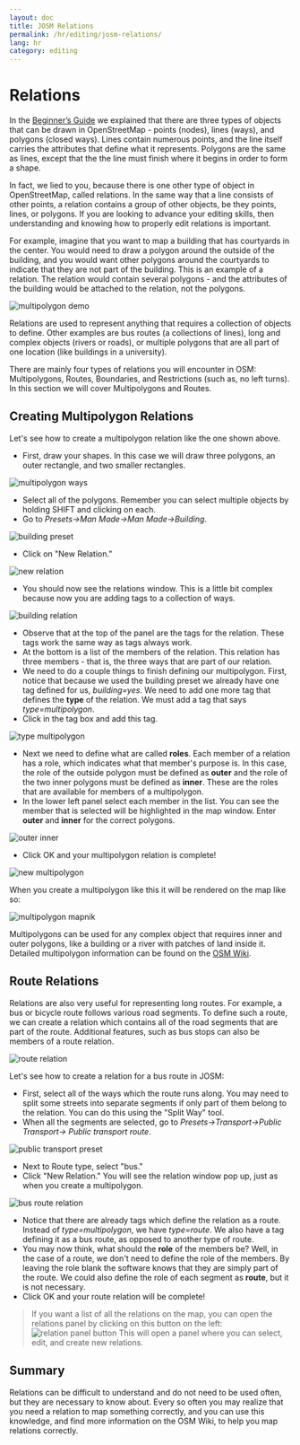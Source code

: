 ```yaml
---
layout: doc
title: JOSM Relations
permalink: /hr/editing/josm-relations/
lang: hr
category: editing
---
```


Relations
==========
In the [Beginner’s Guide](/en/beginner) we explained that there are three
types of objects that can be drawn in OpenStreetMap - points (nodes), lines (ways), and
polygons (closed ways). Lines contain numerous points, and the line itself carries
the attributes that define what it represents.  Polygons are the same as
lines, except that the the line must finish where it begins in order to
form a shape.

In fact, we lied to you, because there is one other type of object in OpenStreetMap,
called relations.  In the same way that a line consists of other
points, a relation contains a group of other objects, be they points,
lines, or polygons.  If you are looking to advance your editing
skills, then understanding and knowing how to properly edit relations is
important.

For example, imagine that you want to map a building that has courtyards
in the center.  You would need to draw a polygon around the outside of
the building, and you would want other polygons around the courtyards
to indicate that they are not part of the building.  This is an example
of a relation.  The relation would contain several polygons - and the
attributes of the building would be attached to the relation, not the
polygons.

![multipolygon demo][]

Relations are used to represent anything that requires a collection of
objects to define.  Other examples are bus routes (a collections of
lines), long and complex objects (rivers or roads), or multiple polygons
that are all part of one location (like buildings in a university).

There are mainly four types of relations you will encounter in OSM:
Multipolygons, Routes, Boundaries, and Restrictions (such as, no left
turns).  In this section we will cover Multipolygons and Routes.

Creating Multipolygon Relations
-------------------------------
Let's see how to create a multipolygon relation like the one shown above.

-   First, draw your shapes. In this case we will draw three polygons, an
    outer rectangle, and two smaller rectangles.

![multipolygon ways][]

-   Select all of the polygons. Remember you can select multiple objects
    by holding SHIFT and clicking on each.
-   Go to *Presets->Man Made->Man Made->Building*.

![building preset][]

-   Click on "New Relation."

![new relation][]

-   You should now see the relations window. This is a little bit complex
    because now you are adding tags to a collection of ways.

![building relation][]

-   Observe that at the top of the panel are the tags for the relation. These tags
    work the same way as tags always work.
-   At the bottom is a list of the members of the relation. This relation has
    three members - that is, the three ways that are part of our relation.
-   We need to do a couple things to finish defining our multipolygon. First,
    notice that because we used the building preset we already have one tag
    defined for us, *building=yes*. We need to add one more tag that defines
    the **type** of the relation. We must add a tag that says *type=multipolygon*.
-   Click in the tag box and add this tag.

![type multipolygon][]

-   Next we need to define what are called **roles**. Each member of a relation
    has a role, which indicates what that member's purpose is. In this case, the
    role of the outside polygon must be defined as **outer** and the role of the
    two inner polygons must be defined as **inner**. These are the roles that are
    available for members of a multipolygon.
-   In the lower left panel select each member in the list. You can see the member
    that is selected will be highlighted in the map window. Enter **outer** and
    **inner** for the correct polygons.

![outer inner][]

-   Click OK and your multipolygon relation is complete!

![new multipolygon][]

When you create a multipolygon like this it will be rendered on the map like so:

![multipolygon mapnik][]

Multipolygons can be used for any complex object that requires inner and outer polygons, like
a building or a river with patches of land inside it. Detailed multipolygon information can be
found on the [OSM Wiki](http://wiki.openstreetmap.org/wiki/Relation:multipolygon).

Route Relations
----------------
Relations are also very useful for representing long routes. For example, a bus
or bicycle route follows various road segments. To define such a route, we can
create a relation which contains all of the road segments that are part of the route.
Additional features, such as bus stops can also be members of a route relation.

![route relation][]

Let's see how to create a relation for a bus route in JOSM:

-   First, select all of the ways which the route runs along. You may need to
    split some streets into separate segments if only part of them belong to
    the relation. You can do this using the "Split Way" tool.
-   When all the segments are selected, go to *Presets->Transport->Public Transport->
    Public transport route*.

![public transport preset][]

-   Next to Route type, select "bus."
-   Click "New Relation." You will see the relation window pop up, just as when
    you create a multipolygon.

![bus route relation][]

-   Notice that there are already tags which define the relation as a route. Instead
    of *type=multipolygon*, we have *type=route*. We also have a tag defining it as
    a bus route, as opposed to another type of route.
-   You may now think, what should the **role** of the members be? Well, in the case
    of a route, we don't need to define the role of the members. By leaving the role blank
    the software knows that they are simply part of the route. We could also define the role
    of each segment as **route**, but it is not necessary.
-   Click OK and your route relation will be complete!

>   If you want a list of all the relations on the map, you can open the relations panel
>   by clicking on this button on the left:
>   ![relation panel button][]
>   This will open a panel where you can select, edit, and create new relations.

Summary
-------
Relations can be difficult to understand and do not need to be used often,
but they are necessary to know about. Every so often you may realize that you
need a relation to map something correctly, and you can use this knowledge, and find
more information on the OSM Wiki, to help you map relations correctly.



[multipolygon ways]: /images/en/editing/josm-relations/multipolygon-ways.png
[building preset]: /images/en/editing/josm-relations/building-preset.png
[new relation]: /images/en/editing/josm-relations/new-relation.png
[building relation]: /images/en/editing/josm-relations/building-relation.png
[new relation]: /images/en/editing/josm-relations/new-relation.png
[type multipolygon]: /images/en/editing/josm-relations/type-multipolygon.png
[outer inner]: /images/en/editing/josm-relations/outer-inner.png
[new multipolygon]: /images/en/editing/josm-relations/new-multipolygon.png
[multipolygon mapnik]: /images/en/editing/josm-relations/multipolygon-mapnik.png
[multipolygon demo]: /images/en/editing/josm-relations/multipolygon-demo.png
[route relation]: /images/en/editing/josm-relations/route-relation.png
[public transport preset]: /images/en/editing/josm-relations/public-transport-preset.png
[bus route relation]: /images/en/editing/josm-relations/bus-route-relation.png
[relation panel button]: /images/en/editing/josm-relations/relation-panel-button.png







